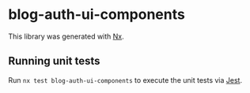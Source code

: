 # blog-auth-ui-components

This library was generated with [Nx](https://nx.dev).

## Running unit tests

Run `nx test blog-auth-ui-components` to execute the unit tests via [Jest](https://jestjs.io).
